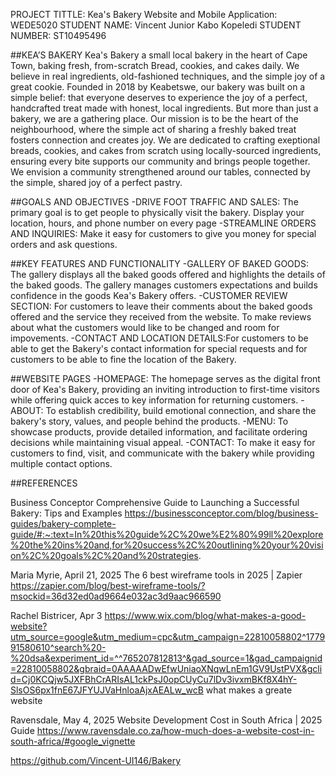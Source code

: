 PROJECT TITTLE: Kea's Bakery
Website and Mobile Application: WEDE5020
STUDENT NAME: Vincent Junior Kabo Kopeledi
STUDENT NUMBER: ST10495496

##KEA’S BAKERY 
Kea's Bakery a small local bakery in the heart of Cape Town, baking fresh, from-scratch Bread, cookies, and cakes daily. We believe in real ingredients, old-fashioned techniques, and the simple joy of a great cookie. Founded in 2018 by Keabetswe, our bakery was built on a simple belief: that everyone deserves to experience the joy of a perfect, handcrafted treat made with honest, local ingredients. But more than just a bakery, we are a gathering place. Our mission is to be the heart of the neighbourhood, where the simple act of sharing a freshly baked treat fosters connection and creates joy. We are dedicated to crafting exeptional breads, cookies, and cakes from scratch using locally-sourced ingredients, ensuring every bite supports our community and brings people together. We envision a community strengthened around our tables, connected by the simple, shared joy of a perfect pastry.

##GOALS AND OBJECTIVES
-DRIVE FOOT TRAFFIC AND SALES: The primary goal is to get people to physically visit the bakery. Display your location, hours, and phone number on every page
-STREAMLINE ORDERS AND INQUIRIES: Make it easy for customers to give you money for special orders and ask questions. 

##KEY FEATURES AND FUNCTIONALITY
-GALLERY OF BAKED GOODS: The gallery displays all the baked goods offered and highlights the details of the baked goods. The gallery manages customers expectations and builds confidence in the goods Kea's Bakery offers.
-CUSTOMER REVIEW SECTION: For customers to leave their comments about the baked goods offered and the service they received from the website. To make reviews about what the customers would like to be changed and room for impovements.
-CONTACT AND LOCATION DETAILS:For customers to be able to get the Bakery's contact information for special requests and for customers to be able to fine the location of the Bakery.

##WEBSITE PAGES
-HOMEPAGE: The homepage serves as the digital front door of Kea's Bakery, providing an inviting introduction to first-time visitors while offering quick acces to key information for returning customers.
-ABOUT: To establish credibility, build emotional connection, and share the bakery's story, values, and people behind the products.
-MENU: To showcase products, provide detailed information, and facilitate ordering decisions while maintaining visual appeal.
-CONTACT: To make it easy for customers to find, visit, and communicate with the bakery while providing multiple contact options.

##REFERENCES

Business Conceptor  Comprehensive Guide to Launching a Successful Bakery: Tips and Examples https://businessconceptor.com/blog/business-guides/bakery-complete-guide/#:~:text=In%20this%20guide%2C%20we%E2%80%99ll%20explore%20the%20ins%20and,for%20success%2C%20outlining%20your%20vision%2C%20goals%2C%20and%20strategies. 


Maria Myrie, April 21, 2025  The 6 best wireframe tools in 2025 | Zapier https://zapier.com/blog/best-wireframe-tools/?msockid=36d32ed0ad9664e032ac3d9aac966590 

 
 Rachel  Bistricer, Apr 3 https://www.wix.com/blog/what-makes-a-good-website?utm_source=google&utm_medium=cpc&utm_campaign=22810058802^177991580610^search%20-%20dsa&experiment_id=^^765207812813^&gad_source=1&gad_campaignid=22810058802&gbraid=0AAAAADwEfwUniaoXNqwLnEm1GV9UstPVX&gclid=Cj0KCQjw5JXFBhCrARIsAL1ckPsJ0opCUyCu7lDv3ivxmBKf8X4hY-SlsOS6px1fnE67JFYUJVaHnloaAjxAEALw_wcB 
what makes a greate website 

Ravensdale, May 4, 2025 Website Development Cost in South Africa | 2025 Guide https://www.ravensdale.co.za/how-much-does-a-website-cost-in-south-africa/#google_vignette 

 

 

https://github.com/Vincent-UI146/Bakery









